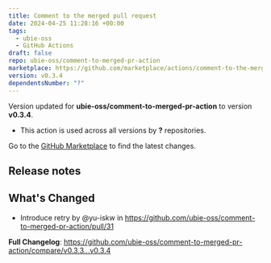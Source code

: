 ```yaml
---
title: Comment to the merged pull request
date: 2024-04-25 11:28:16 +00:00
tags:
  - ubie-oss
  - GitHub Actions
draft: false
repo: ubie-oss/comment-to-merged-pr-action
marketplace: https://github.com/marketplace/actions/comment-to-the-merged-pull-request
version: v0.3.4
dependentsNumber: "?"
---
```



Version updated for **ubie-oss/comment-to-merged-pr-action** to version **v0.3.4**.
- This action is used across all versions by **?** repositories.

Go to the [GitHub Marketplace](https://github.com/marketplace/actions/comment-to-the-merged-pull-request) to find the latest changes.

## Release notes

## What's Changed
* Introduce retry by @yu-iskw in https://github.com/ubie-oss/comment-to-merged-pr-action/pull/31


**Full Changelog**: https://github.com/ubie-oss/comment-to-merged-pr-action/compare/v0.3.3...v0.3.4

